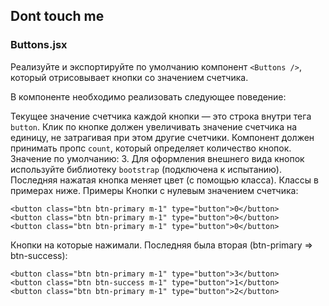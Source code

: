 ## Dont touch me

### Buttons.jsx

Реализуйте и экспортируйте по умолчанию компонент `<Buttons />`, который отрисовывает кнопки со значением счетчика.

В компоненте необходимо реализовать следующее поведение:

Текущее значение счетчика каждой кнопки — это строка внутри тега `button`.
Клик по кнопке должен увеличивать значение счетчика на единицу, не затрагивая при этом другие счетчики.
Компонент должен принимать пропс `count`, который определяет количество кнопок. Значение по умолчанию: 3.
Для оформления внешнего вида кнопок используйте библиотеку `bootstrap` (подключена к испытанию).
Последняя нажатая кнопка меняет цвет (с помощью класса). Классы в примерах ниже.
Примеры
Кнопки с нулевым значением счетчика:

```
<button class="btn btn-primary m-1" type="button">0</button>
<button class="btn btn-primary m-1" type="button">0</button>
<button class="btn btn-primary m-1" type="button">0</button>
```

Кнопки на которые нажимали. Последняя была вторая (btn-primary => btn-success):

```
<button class="btn btn-primary m-1" type="button">3</button>
<button class="btn btn-success m-1" type="button">1</button>
<button class="btn btn-primary m-1" type="button">2</button>
```
